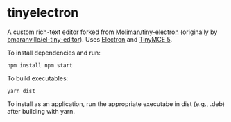 # tinyelectron

A custom rich-text editor forked from [Moliman/tiny-electron](https://github.com/Moliman/tiny-electron) (originally by [bmaranville/el-tiny-editor](https://github.com/bmaranville/el-tiny-editor)). Uses [Electron](https://www.electronjs.org/) and [TinyMCE 5](https://github.com/tinymce/tinymce).

To install dependencies and run:

`npm install
npm start`

To build executables:

`yarn dist`

To install as an application, run the appropriate executabe in dist (e.g., .deb) after building with yarn.

